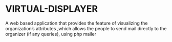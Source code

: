 # VIRTUAL-DISPLAYER
A web based application that provides the feature of  visualizing the organization’s attributes ,which allows the  people to send mail directly to the organizer (if any  queries), using php mailer 
